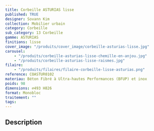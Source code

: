 ```yaml
---
title: Corbeille ASTURIAS lisse
published: TRUE
designer: Sovann Kim
collection: Mobilier urbain
category: Corbeille
sub_category: 13 Corbeille
gamme: ASTURIAS
finitions: lisse
cover_image: "/produits/cover_image/corbeille-asturias-lisse.jpg"
carousel:
    - "/produits/corbeille-asturias-lisse-chemille-en-anjou.jpg"
    - "/produits/corbeille-asturias-lisse-raismes.jpg"
filaire:
    - "/produits/filaires/filaire-corbeille-lisse-asturias.png"
reference: COASTUR0102
materiau: Béton Fibré à Ultra-hautes Performances (BFUP) et inox
poids: 98
dimensions: ⌀493 H826
format: Monobloc
traitement: ""
tags:
---
```


## Description
